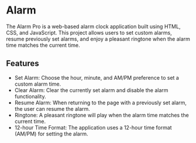 
# Alarm

The Alarm Pro is a web-based alarm clock application built using HTML, CSS, and JavaScript. This project allows users to set custom alarms, resume previously set alarms, and enjoy a pleasant ringtone when the alarm time matches the current time.

## Features

- Set Alarm: Choose the hour, minute, and AM/PM preference to set a custom alarm time.
- Clear Alarm: Clear the currently set alarm and disable the alarm functionality.
- Resume Alarm: When returning to the page with a previously set alarm, the user can resume the alarm.
- Ringtone: A pleasant ringtone will play when the alarm time matches the current time.
- 12-hour Time Format: The application uses a 12-hour time format (AM/PM) for setting the alarm.
